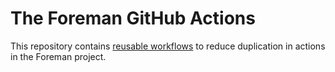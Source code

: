 # The Foreman GitHub Actions

This repository contains [reusable workflows](https://docs.github.com/en/actions/learn-github-actions/reusing-workflows)
to reduce duplication in actions in the Foreman project.
